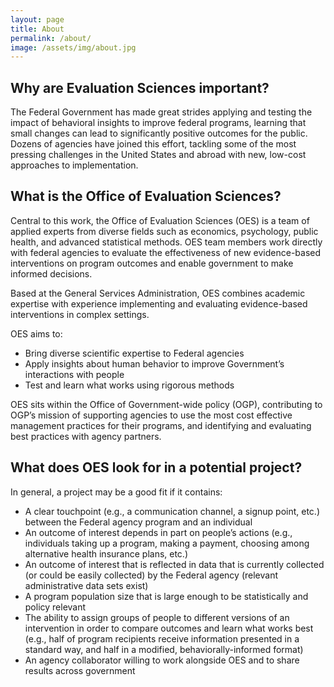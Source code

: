 ```yaml
---
layout: page
title: About
permalink: /about/
image: /assets/img/about.jpg
---
```

## Why are Evaluation Sciences important?

The Federal Government has made great strides applying and testing the impact of behavioral insights to improve federal programs, learning that small changes can lead to significantly positive outcomes for the public. Dozens of agencies have joined this effort, tackling some of the most pressing challenges in the United States and abroad with new, low-cost approaches to implementation. 

## What is the Office of Evaluation Sciences?

Central to this work, the Office of Evaluation Sciences (OES) is a team of applied experts from diverse fields such as economics, psychology, public health, and advanced statistical methods. OES team members work directly with federal agencies to evaluate the effectiveness of new evidence-based interventions on program outcomes and enable government to make informed decisions. 

Based at the General Services Administration,  OES combines academic expertise with experience implementing and evaluating evidence-based interventions in complex settings.  

OES aims to:
- Bring diverse scientific expertise to Federal agencies 
- Apply insights about human behavior to improve Government’s interactions with people 
- Test and learn what works using rigorous methods

OES sits within the Office of Government-wide policy (OGP), contributing to OGP’s mission of supporting agencies to use the most cost effective management practices for their programs, and  identifying and evaluating best practices with agency partners. 

## What does OES look for in a potential project?

In general, a project may be a good fit if it contains:
- A clear touchpoint (e.g., a communication channel, a signup point, etc.) between the Federal agency program and an individual
- An outcome of interest depends in part on people’s actions (e.g., individuals taking up a program, making a payment, choosing among alternative health insurance plans, etc.)
- An outcome of interest that is reflected in data that is currently collected (or could be easily collected) by the Federal agency (relevant administrative data sets exist)
- A program population size that is large enough to be statistically and policy relevant
- The ability to assign groups of people to different versions of an intervention in order to compare outcomes and learn what works best (e.g., half of program recipients receive information presented in a standard way, and half in a modified, behaviorally-informed format)
- An agency collaborator willing to work alongside OES and to share results across government


